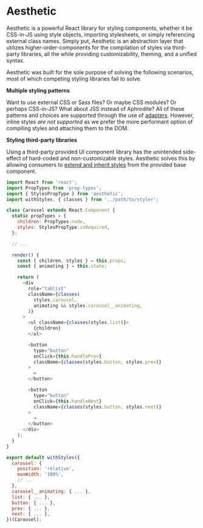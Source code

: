 # Aesthetic

Aesthetic is a powerful React library for styling components, whether it be CSS-in-JS using style
objects, importing stylesheets, or simply referencing external class names. Simply put, Aesthetic is
an abstraction layer that utilizes higher-order-components for the compilation of styles via
third-party libraries, all the while providing customizability, theming, and a unified syntax.

Aesthetic was built for the sole purpose of solving the following scenarios, most of which competing
styling libraries fail to solve.

**Multiple styling patterns**

Want to use external CSS or Sass files? Or maybe CSS modules? Or perhaps CSS-in-JS? What about JSS
instead of Aphrodite? All of these patterns and choices are supported through the use of
[adapters](./adapters/README.md). However, inline styles _are not supported_ as we prefer the more
performant option of compiling styles and attaching them to the DOM.

**Styling third-party libraries**

Using a third-party provided UI component library has the unintended side-effect of hard-coded and
non-customizable styles. Aesthetic solves this by allowing consumers to
[extend and inherit styles](./usage.md) from the provided base component.

```javascript
import React from 'react';
import PropTypes from 'prop-types';
import { StylesPropType } from 'aesthetic';
import withStyles, { classes } from '../path/to/styler';

class Carousel extends React.Component {
  static propTypes = {
    children: PropTypes.node,
    styles: StylesPropType.isRequired,
  };

  // ...

  render() {
    const { children, styles } = this.props;
    const { animating } = this.state;

    return (
      <div
        role="tablist"
        className={classes(
          styles.carousel,
          animating && styles.carousel__animating,
        )}
      >
        <ul className={classes(styles.list)}>
          {children}
        </ul>

        <button
          type="button"
          onClick={this.handlePrev}
          className={classes(styles.button, styles.prev)}
        >
          ←
        </button>

        <button
          type="button"
          onClick={this.handleNext}
          className={classes(styles.button, styles.next)}
        >
          →
        </button>
      </div>
    );
  }
}

export default withStyles({
  carousel: {
    position: 'relative',
    maxWidth: '100%',
    // ...
  },
  carousel__animating: { ... },
  list: { ... },
  button: { ... },
  prev: { ... },
  next: { ... },
})(Carousel);
```
